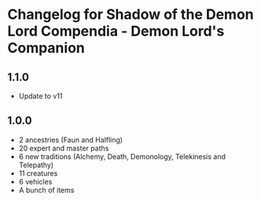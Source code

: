 # Changelog for Shadow of the Demon Lord Compendia - Demon Lord's Companion

## 1.1.0

- Update to v11

## 1.0.0

- 2 ancestries (Faun and Halfling)
- 20 expert and master paths
- 6 new traditions (Alchemy, Death, Demonology, Telekinesis and Telepathy)
- 11 creatures
- 6 vehicles
- A bunch of items
